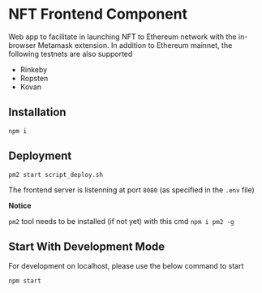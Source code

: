 # NFT Frontend Component

Web app to facilitate in launching NFT to Ethereum network with the in-browser Metamask extension.
In addition to Ethereum mainnet, the following testnets are also supported

- Rinkeby
- Ropsten
- Kovan

## Installation

`npm i`

## Deployment

`pm2 start script_deploy.sh`

The frontend server is listenning at port `8080` (as specified in the `.env` file)

**Notice**

`pm2` tool needs to be installed (if not yet) with this cmd `npm i pm2 -g`

## Start With Development Mode

For development on localhost, please use the below command to start

`npm start`
